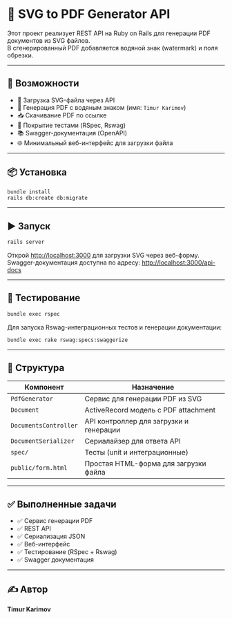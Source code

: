 
# 📄 SVG to PDF Generator API

Этот проект реализует REST API на Ruby on Rails для генерации PDF документов из SVG файлов.  
В сгенерированный PDF добавляется водяной знак (watermark) и поля обрезки.

---

## 🚀 Возможности

- 🔄 Загрузка SVG-файла через API
- 📄 Генерация PDF с водяным знаком (имя: `Timur Karimov`)
- 📥 Скачивание PDF по ссылке
- 🧪 Покрытие тестами (RSpec, Rswag)
- 📚 Swagger-документация (OpenAPI)
- 🌐 Минимальный веб-интерфейс для загрузки файла

---

## 📦 Установка

```bash
bundle install
rails db:create db:migrate
```

---

## ▶️ Запуск

```bash
rails server
```

Открой [http://localhost:3000](http://localhost:3000) для загрузки SVG через веб-форму.  
Swagger-документация доступна по адресу: [http://localhost:3000/api-docs](http://localhost:3000/api-docs)

---

## 🧪 Тестирование

```bash
bundle exec rspec
```

Для запуска Rswag-интеграционных тестов и генерации документации:

```bash
bundle exec rake rswag:specs:swaggerize
```

---

## 📁 Структура

| Компонент               | Назначение                               |
|------------------------|------------------------------------------|
| `PdfGenerator`         | Сервис для генерации PDF из SVG          |
| `Document`             | ActiveRecord модель с PDF attachment     |
| `DocumentsController`  | API контроллер для загрузки и генерации  |
| `DocumentSerializer`   | Сериалайзер для ответа API               |
| `spec/`                | Тесты (unit и интеграционные)            |
| `public/form.html`     | Простая HTML-форма для загрузки файла    |

---

## ✅ Выполненные задачи

- ✅ Сервис генерации PDF
- ✅ REST API
- ✅ Сериализация JSON
- ✅ Веб-интерфейс
- ✅ Тестирование (RSpec + Rswag)
- ✅ Swagger документация

---

## ✍️ Автор

**Timur Karimov**
